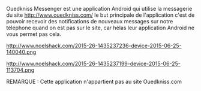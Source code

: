 Ouedkniss Messenger est une application Android qui utilise la messagerie du site http://www.ouedkniss.com/ le but 
principale de l'application c'est de pouvoir recevoir des notifications de nouveaux messages sur notre téléphone quand on est pas sur le site, car hélas leur application Android ne vous permet pas cela.

http://www.noelshack.com/2015-26-1435237236-device-2015-06-25-140040.png

http://www.noelshack.com/2015-26-1435237199-device-2015-06-25-113704.png

REMARQUE :
Cette application n'appartient pas au site Ouedkniss.com

